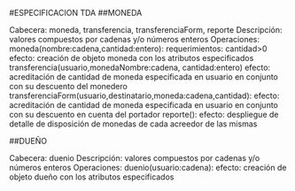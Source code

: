 #ESPECIFICACION TDA
##MONEDA

Cabecera: moneda, transferencia, transferenciaForm, reporte
Descripción: valores compuestos por cadenas y/o números enteros
Operaciones: 
	moneda(nombre:cadena,cantidad:entero): 
		requerimientos: cantidad>0
		efecto: creación de objeto moneda con los atributos especificados
	transferencia(usuario,monedaNombre:cadena, cantidad:entero)
		efecto: acreditación de cantidad de moneda especificada en usuario en conjunto con su descuento del monedero 		              								transferenciaForm(usuario,destinatario,moneda:cadena,cantidad):
		efecto: acreditación de cantidad de moneda especificada en usuario en conjunto con su descuento en cuenta del portador
	reporte():
		efecto: despliegue de detalle de disposición de monedas de cada acreedor de las mismas

##DUEÑO

Cabecera: duenio
Descripción: valores compuestos por cadenas y/o números enteros
Operaciones: 
	duenio(usuario:cadena): 
		efecto: creación de objeto dueño con los atributos especificados
